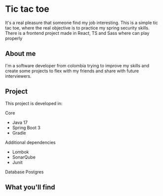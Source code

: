 # Tic tac toe

It's a real pleasure that someone find my job interesting. This is a simple tic tac toe, where the real objective
is to practice my spring security skills. There is a frontend project made in React, TS and Sass where can play properly


## About me

I'm a software developer from colombia trying to improve my skills and create some projects to flex with my friends and 
share with future interviewers.

## Project

This project is developed in:

 Core
- Java 17
- Spring Boot 3
- Gradle

 Additional dependencies

- Lombok
- SonarQube
- Junit

Database Postgres
## What you'll find

